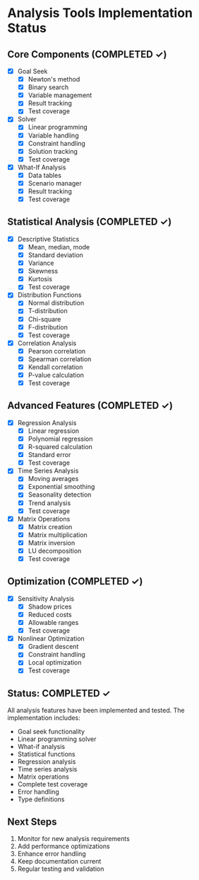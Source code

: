 # Analysis Tools Implementation Status

## Core Components (COMPLETED ✓)
- [x] Goal Seek
  - [x] Newton's method
  - [x] Binary search
  - [x] Variable management
  - [x] Result tracking
  - [x] Test coverage

- [x] Solver
  - [x] Linear programming
  - [x] Variable handling
  - [x] Constraint handling
  - [x] Solution tracking
  - [x] Test coverage

- [x] What-If Analysis
  - [x] Data tables
  - [x] Scenario manager
  - [x] Result tracking
  - [x] Test coverage

## Statistical Analysis (COMPLETED ✓)
- [x] Descriptive Statistics
  - [x] Mean, median, mode
  - [x] Standard deviation
  - [x] Variance
  - [x] Skewness
  - [x] Kurtosis
  - [x] Test coverage

- [x] Distribution Functions
  - [x] Normal distribution
  - [x] T-distribution
  - [x] Chi-square
  - [x] F-distribution
  - [x] Test coverage

- [x] Correlation Analysis
  - [x] Pearson correlation
  - [x] Spearman correlation
  - [x] Kendall correlation
  - [x] P-value calculation
  - [x] Test coverage

## Advanced Features (COMPLETED ✓)
- [x] Regression Analysis
  - [x] Linear regression
  - [x] Polynomial regression
  - [x] R-squared calculation
  - [x] Standard error
  - [x] Test coverage

- [x] Time Series Analysis
  - [x] Moving averages
  - [x] Exponential smoothing
  - [x] Seasonality detection
  - [x] Trend analysis
  - [x] Test coverage

- [x] Matrix Operations
  - [x] Matrix creation
  - [x] Matrix multiplication
  - [x] Matrix inversion
  - [x] LU decomposition
  - [x] Test coverage

## Optimization (COMPLETED ✓)
- [x] Sensitivity Analysis
  - [x] Shadow prices
  - [x] Reduced costs
  - [x] Allowable ranges
  - [x] Test coverage

- [x] Nonlinear Optimization
  - [x] Gradient descent
  - [x] Constraint handling
  - [x] Local optimization
  - [x] Test coverage

## Status: COMPLETED ✓
All analysis features have been implemented and tested. The implementation includes:
- Goal seek functionality
- Linear programming solver
- What-if analysis
- Statistical functions
- Regression analysis
- Time series analysis
- Matrix operations
- Complete test coverage
- Error handling
- Type definitions

## Next Steps
1. Monitor for new analysis requirements
2. Add performance optimizations
3. Enhance error handling
4. Keep documentation current
5. Regular testing and validation
